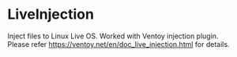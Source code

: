 # LiveInjection
Inject files to Linux Live OS. Worked with Ventoy injection plugin.  
Please refer https://ventoy.net/en/doc_live_injection.html for details.

